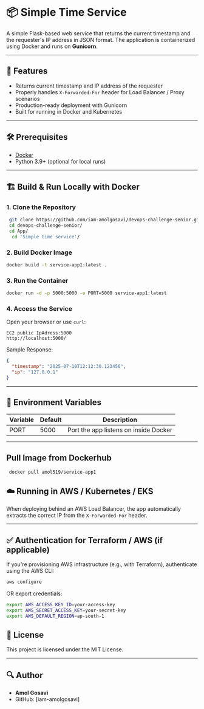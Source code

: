 # 📦 Simple Time Service

A simple Flask-based web service that returns the current timestamp and the requester's IP address in JSON format.
The application is containerized using Docker and runs on **Gunicorn**.

---

## 🚀 Features

- Returns current timestamp and IP address of the requester
- Properly handles `X-Forwarded-For` header for Load Balancer / Proxy scenarios
- Production-ready deployment with Gunicorn
- Built for running in Docker and Kubernetes

---

## 🛠️ Prerequisites

- [Docker](https://docs.docker.com/get-docker/)
- Python 3.9+ (optional for local runs)

---

## 🏗️ Build & Run Locally with Docker

### 1. Clone the Repository

```bash
 git clone https://github.com/iam-amolgosavi/devops-challenge-senior.git
 cd devops-challenge-senior/
 cd App/
  cd 'Simple time service'/
```

### 2. Build Docker Image

```bash
docker build -t service-app1:latest .
```

### 3. Run the Container

```bash
docker run -d -p 5000:5000 -e PORT=5000 service-app1:latest
```

### 4. Access the Service

Open your browser or use `curl`:
```
EC2 public IpAdress:5000
http://localhost:5000/
```

Sample Response:
```json
{
  "timestamp": "2025-07-10T12:12:30.123456",
  "ip": "127.0.0.1"
}
```

---

## 🔧 Environment Variables

| Variable | Default | Description                          |
|---------|---------|--------------------------------------|
| PORT    | 5000    | Port the app listens on inside Docker |

---

## Pull Image from Dockerhub 
```
 docker pull amol519/service-app1
```
## ☁️ Running in AWS / Kubernetes / EKS

When deploying behind an AWS Load Balancer, the app automatically extracts the correct IP from the `X-Forwarded-For` header.

---

## ✅ Authentication for Terraform / AWS (if applicable)

If you're provisioning AWS infrastructure (e.g., with Terraform), authenticate using the AWS CLI:

```bash
aws configure
```
OR export credentials:

```bash
export AWS_ACCESS_KEY_ID=your-access-key
export AWS_SECRET_ACCESS_KEY=your-secret-key
export AWS_DEFAULT_REGION=ap-south-1
```


## 📝 License

This project is licensed under the MIT License.

---

## 🔍 Author

- **Amol Gosavi**
- GitHub: [iam-amolgosavi]
